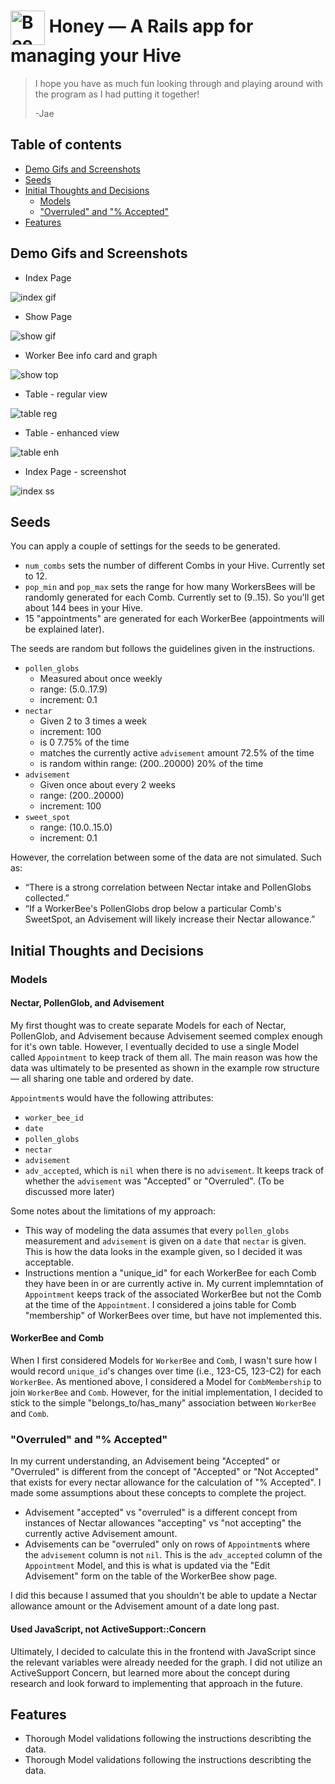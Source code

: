 # <img src="./public/favicon.ico" alt="Bee Icon" width="55" align="center"> Honey — A Rails app for managing your Hive

>I hope you have as much fun looking through and playing around with the program as I had putting it together!
>
>-Jae

## Table of contents

* [Demo Gifs and Screenshots](#demo-gifs-and-screenshots)
* [Seeds](#seeds)
* [Initial Thoughts and Decisions](#initial-thoughts-and-decisions)
  * [Models](#models)
  * ["Overruled" and "% Accepted"](#overruled-and--accepted)
* [Features](#features)

## Demo Gifs and Screenshots

* Index Page

![index gif][demo_index]

* Show Page

![show gif][demo_show]

* Worker Bee info card and graph

![show top][show_top]

* Table - regular view

![table reg][show_bot_1]

* Table - enhanced view

![table enh][show_bot_2]

* Index Page - screenshot

![index ss][index_page]

## Seeds

You can apply a couple of settings for the seeds to be generated.

* `num_combs` sets the number of different Combs in your Hive. Currently set to 12.
* `pop_min` and `pop_max` sets the range for how many WorkersBees will be randomly generated for each Comb. Currently set to (9..15). So you'll get about 144 bees in your Hive.
* 15 "appointments" are generated for each WorkerBee (appointments will be explained later).

The seeds are random but follows the guidelines given in the instructions.

* `pollen_globs`
  * Measured about once weekly
  * range: (5.0..17.9)
  * increment: 0.1
* `nectar`
  * Given 2 to 3 times a week
  * increment: 100
  * is 0 7.75% of the time
  * matches the currently active `advisement` amount 72.5% of the time
  * is random within range: (200..20000) 20% of the time
* `advisement`
  * Given once about every 2 weeks
  * range: (200..20000)
  * increment: 100
* `sweet_spot`
  * range: (10.0..15.0)
  * increment: 0.1

However, the correlation between some of the data are not simulated. Such as:

* “There is a strong correlation between Nectar intake and PollenGlobs collected.”
* “If a WorkerBee's PollenGlobs drop below a particular Comb's SweetSpot, an Advisement will likely increase their Nectar allowance.”

## Initial Thoughts and Decisions

### Models

#### Nectar, PollenGlob, and Advisement

My first thought was to create separate Models for each of Nectar, PollenGlob, and Advisement because Advisement seemed complex enough for it's own table. However, I eventually decided to use a single Model called `Appointment` to keep track of them all. The main reason was how the data was ultimately to be presented as shown in the example row structure — all sharing one table and ordered by date.

`Appointment`s would have the following attributes:

* `worker_bee_id`
* `date`
* `pollen_globs`
* `nectar`
* `advisement`
* `adv_accepted`, which is `nil` when there is no `advisement`. It keeps track of whether the `advisement` was "Accepted" or "Overruled". (To be discussed more later)

Some notes about the limitations of my approach:

* This way of modeling the data assumes that every `pollen_globs` measurement and `advisement` is given on a `date` that `nectar` is given. This is how the data looks in the example given, so I decided it was acceptable.
* Instructions mention a "unique_id" for each WorkerBee for each Comb they have been in or are currently active in. My current implemntation of `Appointment` keeps track of the associated WorkerBee but not the Comb at the time of the `Appointment`. I considered a joins table for Comb "membership" of WorkerBees over time, but have not implemented this.

#### WorkerBee and Comb

When I first considered Models for `WorkerBee` and `Comb`, I wasn't sure how I would record `unique_id`'s changes over time (i.e., 123-C5, 123-C2) for each `WorkerBee`. As mentioned above, I considered a Model for `CombMembership` to join `WorkerBee` and `Comb`. However, for the initial implementation, I decided to stick to the simple "belongs_to/has_many" association between `WorkerBee` and `Comb`.

### "Overruled" and "% Accepted"

In my current understanding, an Advisement being "Accepted" or "Overruled" is different from the concept of "Accepted" or "Not Accepted" that exists for every nectar allowance for the calculation of "% Accepted". I made some assumptions about these concepts to complete the project.

* Advisement "accepted" vs "overruled" is a different concept from instances of Nectar allowances "accepting" vs "not accepting" the currently active Advisement amount.
* Advisements can be "overruled" only on rows of `Appointment`s where the `advisement` column is not `nil`. This is the `adv_accepted` column of the `Appointment` Model, and this is what is updated via the "Edit Advisement" form on the table of the WorkerBee show page.

I did this because I assumed that you shouldn't be able to update a Nectar allowance amount or the Advisement amount of a date long past.

#### Used JavaScript, not ActiveSupport::Concern

Ultimately, I decided to calculate this in the frontend with JavaScript since the relevant variables were already needed for the graph. I did not utilize an ActiveSupport Concern, but learned more about the concept during research and look forward to implementing that approach in the future.

## Features

* Thorough Model validations following the instructions describting the data.
* Thorough Model validations following the instructions describting the data.

[favicon]: ./public/favicon.ico "Bee"
[demo_index]: ./app/assets/images/demo_index.gif "Index page demo gif"
[demo_show]: ./app/assets/images/demo_show.gif "Show page demo gif"
[show_top]: ./app/assets/images/ss_show_top.png "Worker Bee info card and graph"
[show_bot_1]: ./app/assets/images/ss_show_bot_1.png "Table - regular view"
[show_bot_2]: ./app/assets/images/ss_show_bot_2.png "Table - enhanced view"
[index_page]: ./app/assets/images/ss_index.png "Index page - screenshot"
